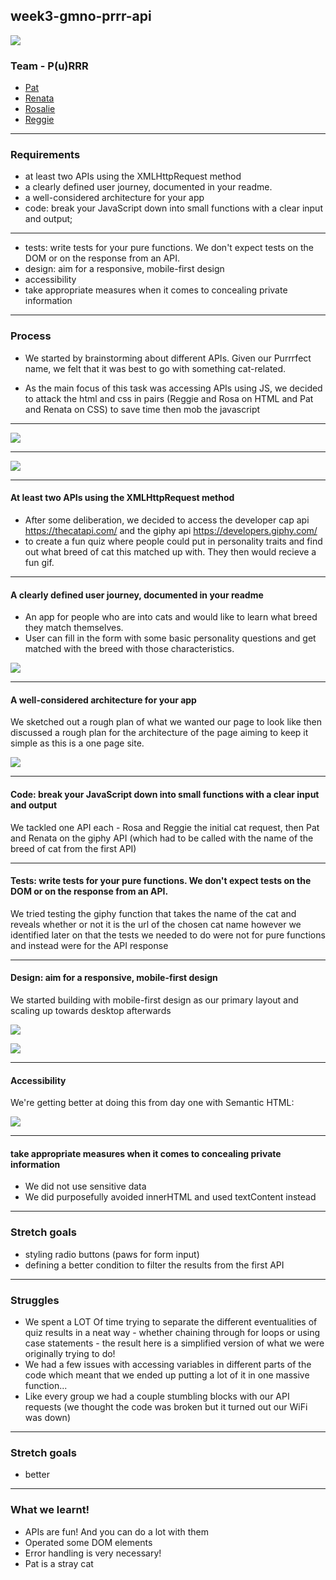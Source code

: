 ## week3-gmno-prrr-api

![](https://i.imgur.com/kX224US.png)


### Team - P(u)RRR
* [Pat](https://github.com/pat-cki)
* [Renata](https://github.com/renatajarmova)
* [Rosalie](https://github.com/rosalie-baxter)
* [Reggie](https://github.com/ReginaldJbeili)

---

### Requirements 
- at least two APIs using the XMLHttpRequest method
- a clearly defined user journey, documented in your readme.
- a well-considered architecture for your app
- code: break your JavaScript down into small functions with a clear input and output;

---

- tests: write tests for your pure functions. We don't expect tests on the DOM or on the response from an API.
- design: aim for a responsive, mobile-first design
- accessibility
- take appropriate measures when it comes to concealing private information

---

### Process

- We started by brainstorming about different APIs. Given our Purrrfect name, we felt that it was best to go with something cat-related. 

- As the main focus of this task was accessing APIs using JS, we decided to attack the html and css in pairs (Reggie and Rosa on HTML and Pat and Renata on CSS) to save time then mob the javascript

---

![](https://i.imgur.com/vL5tnB0.jpg)


---

![](https://i.imgur.com/hA0fPHb.jpg)

---

#### At least two APIs using the XMLHttpRequest method
- After some deliberation, we decided to access the developer cap api https://thecatapi.com/ and the giphy api https://developers.giphy.com/
- to create a fun quiz where people could put in personality traits and find out what breed of cat this matched up with. They then would recieve a fun gif. 

---

#### A clearly defined user journey, documented in your readme
* An app for people who are into cats and would like to learn what breed they match themselves. 
* User can fill in the form with some basic personality questions and get matched with the breed with those characteristics.

![](https://media.giphy.com/media/nNxT5qXR02FOM/giphy.gif)

---

#### A well-considered architecture for your app

We sketched out a rough plan of what we wanted our page to look like then discussed a rough plan for the architecture of the page aiming to keep it simple as this is a one page site. 

![](https://i.imgur.com/LosbUdU.png)

---

#### Code: break your JavaScript down into small functions with a clear input and output

We tackled one API each - Rosa and Reggie the initial cat request, then Pat and Renata on the giphy API (which had to be called with the name of the breed of cat from the first API)

---

#### Tests: write tests for your pure functions. We don't expect tests on the DOM or on the response from an API.

We tried testing the giphy function that takes the name of the cat and reveals whether or not it is the url of the chosen cat name however we identified later on that the tests we needed to do were not for pure functions and instead were for the API response

---

#### Design: aim for a responsive, mobile-first design

We started building with mobile-first design as our primary layout and scaling up towards desktop afterwards

![](https://i.imgur.com/5ZKaiud.png)

![](https://i.imgur.com/zZW3m1z.png)


---

#### Accessibility

We're getting better at doing this from day one with Semantic HTML: 

![](https://i.imgur.com/4QmUYn2.png)

---

#### take appropriate measures when it comes to concealing private information

* We did not use sensitive data
* We did purposefully avoided innerHTML and used textContent instead

---

### Stretch goals 

- styling radio buttons (paws for form input)
- defining a better condition to filter the results from the first API


--- 

### Struggles 

- We spent a LOT Of time trying to separate the different eventualities of quiz results in a neat way - whether chaining through for loops or using case statements - the result here is a simplified version of what we were originally trying to do!
- We had a few issues with accessing variables in different parts of the code which meant that we ended up putting a lot of it in one massive function... 
- Like every group we had a couple stumbling blocks with our API requests (we thought the code was broken but it turned out our WiFi was down)

---

### Stretch goals

- better

---

### What we learnt!

- APIs are fun! And you can do a lot with them
- Operated some DOM elements
- Error handling is very necessary!
- Pat is a stray cat




